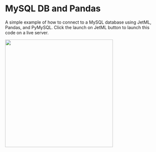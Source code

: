 # MySQL DB and Pandas

A simple example of how to connect to a MySQL database using JetML, Pandas, and PyMySQL. Click the launch on JetML button to launch this code on a live server.

<a href='https://jetml.com/launch?repo=https://github.com/njmote/MySQL-DB-and-Pandas.git&name=MySQL-DB-and-Pandas&server_size=private_jet&language=python_3.5'><img style='width: 350px;' width='350' src='https://jetml.com/account/assets/jetml-button.png'></a>

